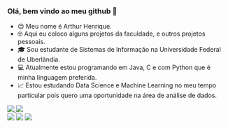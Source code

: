 ### Olá, bem vindo ao meu github 👋

- 😊 Meu nome é Arthur Henrique. 
- 🤓 Aqui eu coloco alguns projetos da faculdade, e outros projetos pessoais.
- 🎓 Sou estudante de Sistemas de Informação na Universidade Federal de Uberlândia.
- 💻 Atualmente estou programando em Java, C e com Python que é minha linguagem preferida.
- 📈 Estou estudando Data Science e Machine Learning no meu tempo particular pois quero uma oportunidade na área de análise de dados.

<div>
  <a href="https://www.linkedin.com/in/arthur-henrique-cavalcante-rosa-96113a210/" target="_blank"> 
    <img src="https://img.shields.io/badge/LinkedIn-0077B5?style=for-the-badge&logo=linkedin&logoColor=white" target="_blank">
  </a>
  <a href="mailto:harthur.dev@protonmail.com" target="_blank"> 
    <img src="https://img.shields.io/badge/ProtonMail-8B89CC?style=for-the-badge&logo=protonmail&logoColor=white" target="_blank">
  </a>
</div>
 
<div> 
  <img src="https://img.shields.io/badge/Python-14354C?style=for-the-badge&logo=python&logoColor=white">
  <img src="https://img.shields.io/badge/C-00599C?style=for-the-badge&logo=c&logoColor=white">
  <img src="https://img.shields.io/badge/Java-ED8B00?style=for-the-badge&logo=java&logoColor=white">
</div>
